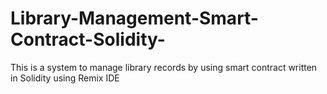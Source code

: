# Library-Management-Smart-Contract-Solidity-
This is a system to manage library records by using smart contract written in Solidity using Remix IDE 

